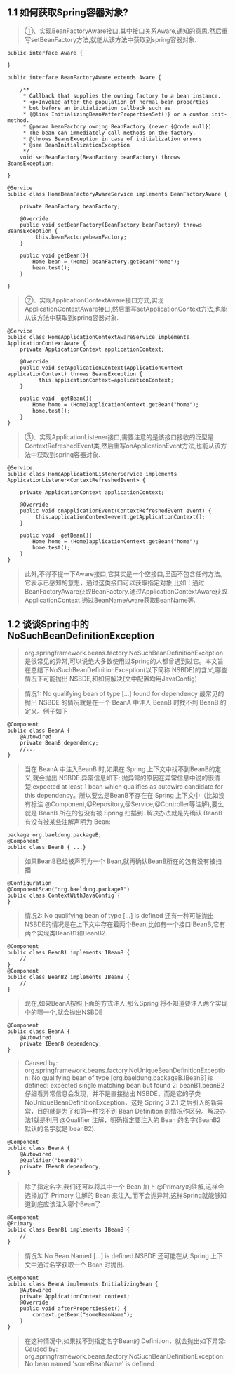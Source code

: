 ## 1.1 如何获取Spring容器对象?
> ①、实现BeanFactoryAware接口,其中接口关系Aware,通知的意思.然后重写setBeanFactory方法,就能从该方法中获取到spring容器对象.
```
public interface Aware {

}
```
```
public interface BeanFactoryAware extends Aware {

	/**
	 * Callback that supplies the owning factory to a bean instance.
	 * <p>Invoked after the population of normal bean properties
	 * but before an initialization callback such as
	 * {@link InitializingBean#afterPropertiesSet()} or a custom init-method.
	 * @param beanFactory owning BeanFactory (never {@code null}).
	 * The bean can immediately call methods on the factory.
	 * @throws BeansException in case of initialization errors
	 * @see BeanInitializationException
	 */
	void setBeanFactory(BeanFactory beanFactory) throws BeansException;

}
```
```
@Service
public class HomeBeanFactoryAwareService implements BeanFactoryAware {

    private BeanFactory beanFactory;

    @Override
    public void setBeanFactory(BeanFactory beanFactory) throws BeansException {
         this.beanFactory=beanFactory;
    }

    public void getBean(){
        Home bean = (Home) beanFactory.getBean("home");
        bean.test();
    }

}
```
> ②、实现ApplicationContextAware接口方式,实现ApplicationContextAware接口,然后重写setApplicationContext方法,也能从该方法中获取到spring容器对象.
```
@Service
public class HomeApplicationContextAwareService implements ApplicationContextAware {
    private ApplicationContext applicationContext;

    @Override
    public void setApplicationContext(ApplicationContext applicationContext) throws BeansException {
          this.applicationContext=applicationContext;
    }

    public void  getBean(){
        Home home = (Home)applicationContext.getBean("home");
        home.test();
    }
}
```
> ③、实现ApplicationListener接口,需要注意的是该接口接收的泛型是ContextRefreshedEvent类,然后重写onApplicationEvent方法,也能从该方法中获取到spring容器对象.
```
@Service
public class HomeApplicationListenerService implements ApplicationListener<ContextRefreshedEvent> {

    private ApplicationContext applicationContext;

    @Override
    public void onApplicationEvent(ContextRefreshedEvent event) {
         this.applicationContext=event.getApplicationContext();
    }

    public void  getBean(){
        Home home = (Home)applicationContext.getBean("home");
        home.test();
    }
}
```
> 此外,不得不提一下Aware接口,它其实是一个空接口,里面不包含任何方法。它表示已感知的意思，通过这类接口可以获取指定对象,比如：通过BeanFactoryAware获取BeanFactory.通过ApplicationContextAware获取ApplicationContext.通过BeanNameAware获取BeanName等.

## 1.2 谈谈Spring中的NoSuchBeanDefinitionException
> org.springframework.beans.factory.NoSuchBeanDefinitionException是很常见的异常,可以说绝大多数使用过Spring的人都曾遇到过它。本文旨在总结下NoSuchBeanDefinitionException(以下简称 NSBDE)的含义,哪些情况下可能抛出 NSBDE,和如何解决(文中配置均用JavaConfig)

> 情况1: No qualifying bean of type […] found for dependency
> 最常见的抛出 NSBDE 的情况就是在一个 BeanA 中注入 BeanB 时找不到 BeanB 的定义。例子如下
```
@Component
public class BeanA {
    @Autowired
    private BeanB dependency;
    //...
}
```
> 当在 BeanA 中注入BeanB 时,如果在 Spring 上下文中找不到BeanB的定义,就会抛出 NSBDE.异常信息如下:
> 抛异常的原因在异常信息中说的很清楚:expected at least 1 bean which qualifies as autowire candidate for this dependency。所以要么是BeanB不存在在 Spring 上下文中（比如没有标注 @Component,@Repository,@Service,@Controller等注解),要么就是 BeanB 所在的包没有被 Spring 扫描到.
> 解决办法就是先确认 BeanB 有没有被某些注解声明为 Bean:
```
package org.baeldung.packageB;
@Component
public class BeanB { ...}
```
> 如果BeanB已经被声明为一个 Bean,就再确认BeanB所在的包有没有被扫描.
```
@Configuration
@ComponentScan("org.baeldung.packageB")
public class ContextWithJavaConfig {
}
```
> 情况2: No qualifying bean of type […] is defined
> 还有一种可能抛出NSBDE的情况是在上下文中存在着两个Bean,比如有一个接口IBeanB,它有两个实现类BeanB1和BeanB2.
```
@Component
public class BeanB1 implements IBeanB {
    //
}
@Component
public class BeanB2 implements IBeanB {
    //
}
```
> 现在,如果BeanA按照下面的方式注入,那么Spring 将不知道要注入两个实现中的哪一个,就会抛出NSBDE
```
@Component
public class BeanA {
    @Autowired
    private IBeanB dependency;
}
```

> Caused by: org.springframework.beans.factory.NoUniqueBeanDefinitionException: 
  No qualifying bean of type
    [org.baeldung.packageB.IBeanB] is defined: 
      expected single matching bean but found 2: beanB1,beanB2
> 仔细看异常信息会发现，并不是直接抛出 NSBDE，而是它的子类 NoUniqueBeanDefinitionException，这是 Spring 3.2.1 之后引入的新异常，目的就是为了和第一种找不到 Bean Definition 的情况作区分。解决办法1就是利用 @Qualifier 注解，明确指定要注入的 Bean 的名字(BeanB2 默认的名字就是 beanB2).
```
@Component
public class BeanA {
    @Autowired
    @Qualifier("beanB2")
    private IBeanB dependency;
}
```
> 除了指定名字,我们还可以将其中一个 Bean 加上 @Primary的注解,这样会选择加了 Primary 注解的 Bean 来注入,而不会抛异常,这样Spring就能够知道到底应该注入哪个Bean了.
```
@Component
@Primary
public class BeanB1 implements IBeanB {
    //
}
```
> 情况3: No Bean Named […] is defined
> NSBDE 还可能在从 Spring 上下文中通过名字获取一个 Bean 时抛出.
```
@Component
public class BeanA implements InitializingBean {
    @Autowired
    private ApplicationContext context;
    @Override
    public void afterPropertiesSet() {
        context.getBean("someBeanName");
    }
}
```
> 在这种情况中,如果找不到指定名字Bean的 Definition，就会抛出如下异常:
> Caused by: org.springframework.beans.factory.NoSuchBeanDefinitionException: 
  No bean named 'someBeanName' is defined